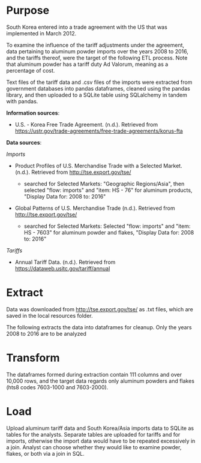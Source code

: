 # Purpose

South Korea entered into a trade agreement with the US that was implemented in March 2012.

To examine the influence of the tariff adjustments under the agreement, data pertaining to aluminum powder imports over the years 2008 to 2016, and the tariffs thereof, were the target of the following ETL process. Note that aluminum powder has a tariff duty Ad Valorum, meaning as a percentage of cost.

Text files of the tariff data and .csv files of the imports were extracted from government databases into pandas dataframes, cleaned using the pandas library, and then uploaded to a SQLite table using SQLalchemy in tandem with pandas.

**Information sources**:  

* U.S. - Korea Free Trade Agreement. (n.d.). Retrieved from https://ustr.gov/trade-agreements/free-trade-agreements/korus-fta

**Data sources**:  

_Imports_
* Product Profiles of U.S. Merchandise Trade with a Selected Market. (n.d.). Retrieved from http://tse.export.gov/tse/
    * searched for Selected Markets: "Geographic Regions/Asia", then selected "flow: imports" and "item: HS - 76" for aluminum products, "Display Data for: 2008 to: 2016"  


* Global Patterns of U.S. Merchandise Trade (n.d.). Retrieved from http://tse.export.gov/tse/
    * searched for Selected Markets: Selected "flow: imports" and "item: HS - 7603" for aluminum powder and flakes, "Display Data for: 2008 to: 2016"  


_Tariffs_
* Annual Tariff Data. (n.d.). Retrieved from https://dataweb.usitc.gov/tariff/annual

# Extract

Data was downloaded from http://tse.export.gov/tse/ as .txt files, which are saved in the local resources folder. 

The following extracts the data into dataframes for cleanup. Only the years 2008 to 2016 are to be analyzed

# Transform

The dataframes formed during extraction contain 111 columns and over 10,000 rows, and the target data regards only aluminum powders and flakes (hts8 codes 7603-1000 and 7603-2000).

# Load

Upload aluminum tariff data and South Korea/Asia imports data to SQLite as tables for the analysts. Separate tables are uploaded for tariffs and for imports, otherwise the import data would have to be repeated excessively in a join. Analyst can choose whether they would like to examine powder, flakes, or both via a join in SQL.